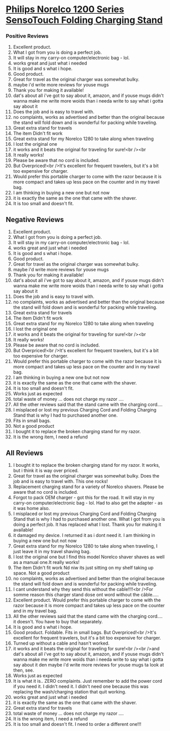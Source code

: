 # [Philips Norelco 1200 Series SensoTouch Folding Charging Stand](https://products.checkmycream.com/products/Philips-Norelco-1200-Series-SensoTouch-Folding-Charging-Stand.html)

### Positive Reviews

<ol>
      <li>Excellent product.</li>
      <li>What I got from you is doing a perfect job.</li>
      <li>It will stay in my carry-on computer/electronic bag - lol.  </li>
      <li>works great and just what i needed</li>
      <li>It is good and s what i hope.</li>
      <li>Good product.</li>
      <li>Great for travel as the original charger was somewhat bulky.  </li>
      <li>maybe i&#x27;d write more reviews for youse mugs</li>
      <li>Thank you for making it available!</li>
      <li>dat&#x27;s about all i&#x27;ve got to say about it, amazon, and if youse mugs didn&#x27;t wanna make me write more woids than i needa write to say what i gotta say about it</li>
      <li>Does the job and is easy to travel with.  </li>
      <li>no complaints, works as advertised and better than the original because the stand will fold down and is wonderful for packing while traveling.</li>
      <li>Great extra stand for travels</li>
      <li>The item Didn&#x27;t fit work</li>
      <li>Great extra stand for my Norelco 1280 to take along when traveling</li>
      <li>I lost the original one</li>
      <li>it works and it beats the original for traveling for sure!&lt;br /&gt;&lt;br</li>
      <li>It really works!</li>
      <li>Please be aware that no cord is included.</li>
      <li>But Overpriced!&lt;br /&gt;It&#x27;s excellent for frequent travelers, but it&#x27;s a bit too expensive for charger.</li>
      <li>Would prefer this portable charger to come with the razor because it is more compact and takes up less pace on the counter and in my travel bag.</li>
      <li>I am thinking in buying a new one but not now</li>
      <li>it is exactly the same as the one that came with the shaver.</li>
      <li>It is too small and doesn&#x27;t fit.</li>
</ol>


<h2>Negative Reviews</h2>
<ol>
<li> Excellent product.</li>
<li> What I got from you is doing a perfect job.</li>
<li> It will stay in my carry-on computer/electronic bag - lol.  </li>
<li> works great and just what i needed</li>
<li> It is good and s what i hope.</li>
<li> Good product.</li>
<li> Great for travel as the original charger was somewhat bulky.  </li>
<li> maybe i&#x27;d write more reviews for youse mugs</li>
<li> Thank you for making it available!</li>
<li> dat&#x27;s about all i&#x27;ve got to say about it, amazon, and if youse mugs didn&#x27;t wanna make me write more woids than i needa write to say what i gotta say about it</li>
<li> Does the job and is easy to travel with.  </li>
<li> no complaints, works as advertised and better than the original because the stand will fold down and is wonderful for packing while traveling.</li>
<li> Great extra stand for travels</li>
<li> The item Didn&#x27;t fit work</li>
<li> Great extra stand for my Norelco 1280 to take along when traveling</li>
<li> I lost the original one</li>
<li> it works and it beats the original for traveling for sure!&lt;br /&gt;&lt;br</li>
<li> It really works!</li>
<li> Please be aware that no cord is included.</li>
<li> But Overpriced!&lt;br /&gt;It&#x27;s excellent for frequent travelers, but it&#x27;s a bit too expensive for charger.</li>
<li> Would prefer this portable charger to come with the razor because it is more compact and takes up less pace on the counter and in my travel bag.</li>
<li> I am thinking in buying a new one but not now</li>
<li> it is exactly the same as the one that came with the shaver.</li>
<li> It is too small and doesn&#x27;t fit.</li>
<li> Works just as expected</li>
<li> total waste of money ... does not charge my razor ....</li>
<li> All the other reviews said that the stand came with the charging cord....</li>
<li> I misplaced or lost my previous Charging Cord and Folding Charging Stand that is why I had to purchased another one.</li>
<li> Fits in small bags.</li>
<li> Not a good product</li>
<li> I bought it to replace the broken charging stand for my razor.  </li>
<li> It is the wrong item, I need a refund</li>
</ol>

<h2>All Reviews</h2>

<ol>
    <li> I bought it to replace the broken charging stand for my razor.  It works, but i think it is way over priced.</li>
    <li> Great for travel as the original charger was somewhat bulky.  Does the job and is easy to travel with.  This one rocks!</li>
    <li> Replacement charging stand for a variety of Norelco shavers. Please be aware that no cord is included.</li>
    <li> Forgot to pack OEM charger - got this for the road.  It will stay in my carry-on computer/electronic bag - lol.  Had to also get the adapter - as it was home also.</li>
    <li> I misplaced or lost my previous Charging Cord and Folding Charging Stand that is why I had to purchased another one. What I got from you is doing a perfect job. It has replaced what I lost. Thank you for making it available!</li>
    <li> it damaged my device. I returned it as i dont need it. I am thinking in buying a new one but not now</li>
    <li> Great extra stand for my Norelco 1280 to take along when traveling, I just leave it in my travel shaving bag.</li>
    <li> I lost the original one but I find this model Norelco shaver shaves as well as a manual one.It really works!</li>
    <li> The item Didn&#x27;t fit work Nd niw its just sitting on my shelf taking up space. Not a good product</li>
    <li> no complaints, works as advertised and better than the original because the stand will fold down and is wonderful for packing while traveling.</li>
    <li> I cant understand why they send this without the cable!!!!&lt;br /&gt;For somme reason this charger stand dose ont word without the câble.....</li>
    <li> Excellent product. Would prefer this portable charger to come with the razor because it is more compact and takes up less pace on the counter and in my travel bag.</li>
    <li> All the other reviews said that the stand came with the charging cord.... it doesn&#x27;t.  You have to buy that separately.</li>
    <li> It is good and s what i hope.</li>
    <li> Good product. Foldable. Fits in small bags. But Overpriced!&lt;br /&gt;It&#x27;s excellent for frequent travelers, but it&#x27;s a bit too expensive for charger.</li>
    <li> Turned up without a cable and hasn&#x27;t worked.</li>
    <li> it works and it beats the original for traveling for sure!&lt;br /&gt;&lt;br /&gt;and dat&#x27;s about all i&#x27;ve got to say about it, amazon, and if youse mugs didn&#x27;t wanna make me write more woids than i needa write to say what i gotta say about it den maybe i&#x27;d write more reviews for youse mugs ta look at then, see.</li>
    <li> Works just as expected</li>
    <li> It is what it is.. ZERO complaints. Just remember to add the power cord if you need it. I didn&#x27;t need it. I didn&#x27;t need one because this was replacing the wash/charging station that quit working.</li>
    <li> works great and just what i needed</li>
    <li> it is exactly the same as the one that came with the shaver.</li>
    <li> Great extra stand for travels</li>
    <li> total waste of money ... does not charge my razor ....</li>
    <li> It is the wrong item, I need a refund</li>
    <li> It is too small and doesn&#x27;t fit. I need to order a different one!!!</li>
</ol>




